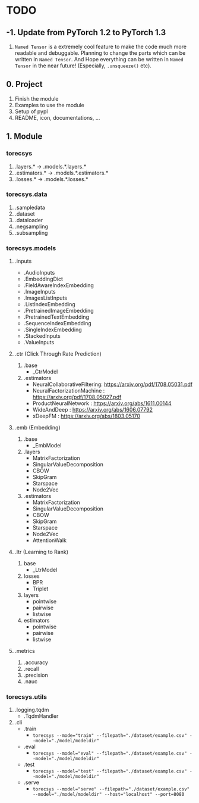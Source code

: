 # TODO

## -1. Update from PyTorch 1.2 to PyTorch 1.3

1. `Named Tensor` is a extremely cool feature to make the code much more readable and debuggable. Planning to change the parts which can be written in `Named Tensor`. And Hope everything can be written in `Named Tensor` in the near future! (Especially, `.unsqueeze()` etc).

## 0. Project

1. Finish the module
2. Examples to use the module
3. Setup of pypl
4. README, icon, documentations, ...

## 1. Module

### torecsys

1. .layers.* -> .models.\*.layers.\*
2. .estimators.* -> .models.\*.estimators.\*
3. .losses.* -> .models.\*.losses.\*

### torecsys.data

1. .sampledata
2. .dataset
3. .dataloader
4. .negsampling
5. .subsampling

### torecsys.models

1. .inputs
    * .AudioInputs
    * .EmbeddingDict
    * .FieldAwareIndexEmbedding
    * .ImageInputs
    * .ImagesListInputs
    * .ListIndexEmbedding
    * .PretrainedImageEmbedding
    * .PretrainedTextEmbedding
    * .SequenceIndexEmbedding
    * .SingleIndexEmbedding
    * .StackedInputs
    * .ValueInputs

2. .ctr (Click Through Rate Prediction)
    1. .base
        * _CtrModel
    2. .estimators
        * NeuralCollaborativeFiltering: https://arxiv.org/pdf/1708.05031.pdf
        * NeuralFactorizationMachine : https://arxiv.org/pdf/1708.05027.pdf
        * ProductNeuralNetwork : https://arxiv.org/abs/1611.00144
        * WideAndDeep : https://arxiv.org/abs/1606.07792
        * xDeepFM : https://arxiv.org/abs/1803.05170

3. .emb (Embedding)
    1. .base
        * _EmbModel
    2. .layers
        * MatrixFactorization
        * SingularValueDecomposition
        * CBOW
        * SkipGram
        * Starspace
        * Node2Vec
    3. .estimators
        * MatrixFactorization
        * SingularValueDecomposition
        * CBOW
        * SkipGram
        * Starspace
        * Node2Vec
        * AttentionWalk

4. .ltr (Learning to Rank)
    1. base
        * _LtrModel
    2. losses
        * BPR
        * Triplet
    3. layers
        * pointwise
        * pairwise
        * listwise
    4. estimators
        * pointwise
        * pairwise
        * listwise

5. .metrics
    1. .accuracy
    2. .recall
    3. .precision
    4. .nauc

### torecsys.utils

1. .logging.tqdm
    * .TqdmHandler
2. .cli
    * .train
        * ```torecsys --mode="train" --filepath="./dataset/example.csv" --model="./model/modeldir"```
    * .eval
        * ```torecsys --model="eval" --filepath="./dataset/example.csv" --model="./model/modeldir"```
    * .test
        * ```torecsys --model="test" --filepath="./dataset/example.csv" --model="./model/modeldir"```
    * .serve
        * ```torecsys --model="serve" --filepath="./dataset/example.csv" --model="./model/modeldir" --host="localhost" --port=8080```
